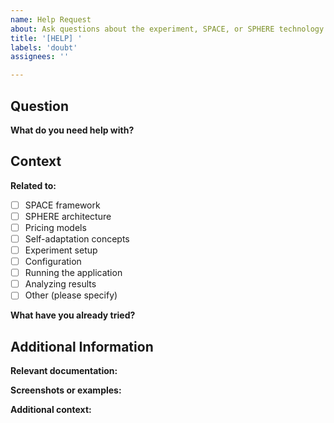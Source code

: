 ```yaml
---
name: Help Request
about: Ask questions about the experiment, SPACE, or SPHERE technology
title: '[HELP] '
labels: 'doubt'
assignees: ''

---
```


## Question

**What do you need help with?**
<!-- Provide a clear and concise description of what you need help understanding -->

## Context

**Related to:**
<!-- Check all that apply -->
- [ ] SPACE framework
- [ ] SPHERE architecture
- [ ] Pricing models
- [ ] Self-adaptation concepts
- [ ] Experiment setup
- [ ] Configuration
- [ ] Running the application
- [ ] Analyzing results
- [ ] Other (please specify)

**What have you already tried?**
<!-- Describe what you've attempted so far -->

## Additional Information

**Relevant documentation:**
<!-- Link to any documentation you've consulted -->

**Screenshots or examples:**
<!-- If applicable, add screenshots or code examples to help explain your question -->

**Additional context:**
<!-- Add any other context about the problem here -->
